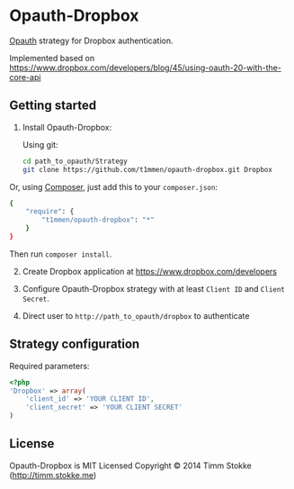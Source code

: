 Opauth-Dropbox
=============
[Opauth][1] strategy for Dropbox authentication.

Implemented based on https://www.dropbox.com/developers/blog/45/using-oauth-20-with-the-core-api

Getting started
----------------
1. Install Opauth-Dropbox:

   Using git:
   ```bash
   cd path_to_opauth/Strategy
   git clone https://github.com/t1mmen/opauth-dropbox.git Dropbox
   ```

  Or, using [Composer](https://getcomposer.org/), just add this to your `composer.json`:

   ```bash
   {
       "require": {
           "t1mmen/opauth-dropbox": "*"
       }
   }
   ```
   Then run `composer install`.


2. Create Dropbox application at https://www.dropbox.com/developers

3. Configure Opauth-Dropbox strategy with at least `Client ID` and `Client Secret`.

4. Direct user to `http://path_to_opauth/dropbox` to authenticate

Strategy configuration
----------------------

Required parameters:

```php
<?php
'Dropbox' => array(
	'client_id' => 'YOUR CLIENT ID',
	'client_secret' => 'YOUR CLIENT SECRET'
)
```

License
---------
Opauth-Dropbox is MIT Licensed
Copyright © 2014 Timm Stokke (http://timm.stokke.me)

[1]: https://github.com/opauth/opauth
